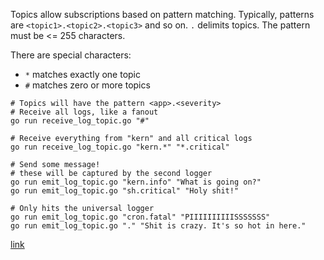 Topics allow subscriptions based on pattern matching. Typically, patterns are `<topic1>.<topic2>.<topic3>` and so on. `.` delimits topics. The pattern must be <= 255 characters.

There are special characters:
- `*` matches exactly one topic
- `#` matches zero or more topics

```shell
# Topics will have the pattern <app>.<severity>
# Receive all logs, like a fanout
go run receive_log_topic.go "#"

# Receive everything from "kern" and all critical logs
go run receive_log_topic.go "kern.*" "*.critical"

# Send some message!
# these will be captured by the second logger
go run emit_log_topic.go "kern.info" "What is going on?"
go run emit_log_topic.go "sh.critical" "Holy shit!"

# Only hits the universal logger
go run emit_log_topic.go "cron.fatal" "PIIIIIIIIIISSSSSSS"
go run emit_log_topic.go "." "Shit is crazy. It's so hot in here."

```

[link](https://www.youtube.com/watch?v=vUz9xCTOPRw)

